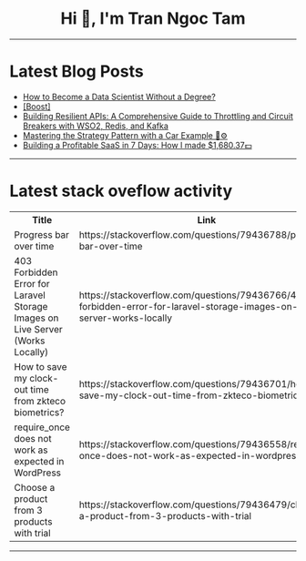 <h1 align="center">Hi 👋, I'm Tran Ngoc Tam</h1>

---

# Latest Blog Posts 
<!-- BLOG-POST-LIST:START -->
- [How to Become a Data Scientist Without a Degree?](https://dev.to/tarunfulera1/how-to-become-a-data-scientist-without-a-degree-542o)
- [[Boost]](https://dev.to/sauain/-3n8)
- [Building Resilient APIs: A Comprehensive Guide to Throttling and Circuit Breakers with WSO2, Redis, and Kafka](https://dev.to/devaaai/building-resilient-apis-a-comprehensive-guide-to-throttling-and-circuit-breakers-with-wso2-redis-mga)
- [Mastering the Strategy Pattern with a Car Example 🚗⚙️](https://dev.to/dhanasai_tholeti/mastering-the-strategy-pattern-with-a-car-example-39ko)
- [Building a Profitable SaaS in 7 Days: How I made $1,680.37💵](https://dev.to/heyitslunarojas/building-a-profitable-saas-in-7-days-how-i-made-168037-1a7g)
<!-- BLOG-POST-LIST:END -->

---

# Latest stack oveflow activity
<table>
  <tr><th>Title</th><th>Link</th></tr>
  <!-- STACKOVERFLOW:START --><tr><td>Progress bar over time</td><td>https://stackoverflow.com/questions/79436788/progress-bar-over-time</td></tr><tr><td>403 Forbidden Error for Laravel Storage Images on Live Server &lpar;Works Locally&rpar;</td><td>https://stackoverflow.com/questions/79436766/403-forbidden-error-for-laravel-storage-images-on-live-server-works-locally</td></tr><tr><td>How to save my clock-out time from zkteco biometrics?</td><td>https://stackoverflow.com/questions/79436701/how-to-save-my-clock-out-time-from-zkteco-biometrics</td></tr><tr><td>require_once does not work as expected in WordPress</td><td>https://stackoverflow.com/questions/79436558/require-once-does-not-work-as-expected-in-wordpress</td></tr><tr><td>Choose a product from 3 products with trial</td><td>https://stackoverflow.com/questions/79436479/choose-a-product-from-3-products-with-trial</td></tr><!-- STACKOVERFLOW:END -->
</table>

---


